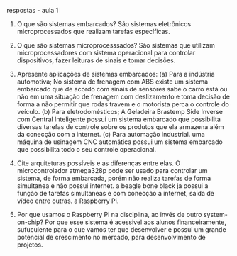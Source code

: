 respostas - aula 1

1. O que são sistemas embarcados?
São sistemas eletrônicos microprocessados que realizam tarefas específicas.

2. O que são sistemas microprocesssados?
São sistemas que utilizam microprocessadores com sistema operacional para controlar dispositivos, fazer leituras de sinais e tomar decisões.
3. Apresente aplicações de sistemas embarcados:
	(a) Para a indústria automotiva; 
      No sistema de frenagem com ABS existe um sistema embarcado que de acordo com sinais de sensores sabe o carro está ou não em uma situação de frenagem com deslizamento e toma decisão de forma a não permitir que rodas travem e o motorista perca o controle do veículo.
	(b) Para eletrodomésticos;
     A Geladeira Brastemp Side Inverse com Central Inteligente possui um sistema embarcado que possibilita diversas tarefas de controle sobre os produtos que ela armazena além da conecção com a internet. 
	(c) Para automação industrial.
  uma máquina de usinagem CNC automática possui um sistema embarcado que possibilita todo o seu controle operacional.

4. Cite arquiteturas possíveis e as diferenças entre elas.
O microcontrolador atmega328p pode ser usado para controlar um sistema, de forma embarcada, porém não realiza tarefas de forma simultanea e não possui internet.
a beagle bone black ja possui a função de tarefas simultaneas e com conecção a internet, saída de vídeo entre outras.
a Raspberry Pi.

5. Por que usamos o Raspberry Pi na disciplina, ao invés de outro system-on-chip?
Por que esse sistema é acessivel aos alunos financeiramente, sufucuiente para o que vamos ter que desenvolver e possui um grande potencial de crescimento no mercado, para desenvolvimento de projetos.
